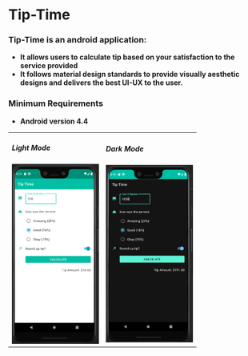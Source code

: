 # Tip-Time

### Tip-Time is an android application:
* __It allows users to calculate tip based on your satisfaction to the service provided__
* __It follows material design standards to provide visually aesthetic designs and delivers the best UI-UX to the user.__

### Minimum Requirements
* __Android version 4.4__

<table width="100%">
  <tr>
     <td>
       <h5>Light Mode</h5>
       <img src="Images_README/Normal_mode.PNG" style="padding: 0 0 0 0" width="174"/>
     </td>
     <td style="text-align:left;">
       <h5>Dark Mode</h5>
       <img src="Images_README/Dark_mode.PNG" width="174"/>
     </td>
  </tr>
</table>
